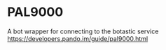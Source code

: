 # PAL9000
A bot wrapper for connecting to the botastic service https://developers.pando.im/guide/pal9000.html
